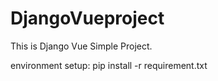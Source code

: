 # DjangoVueproject
This is Django Vue Simple Project.

environment setup:
	pip install -r requirement.txt
